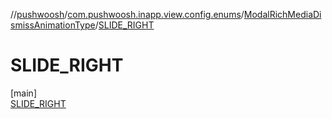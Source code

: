 //[pushwoosh](../../../../index.md)/[com.pushwoosh.inapp.view.config.enums](../../index.md)/[ModalRichMediaDismissAnimationType](../index.md)/[SLIDE_RIGHT](index.md)

# SLIDE_RIGHT

[main]\
[SLIDE_RIGHT](index.md)
